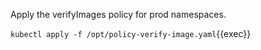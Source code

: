 Apply the verifyImages policy for prod namespaces.

`kubectl apply -f /opt/policy-verify-image.yaml`{{exec}}